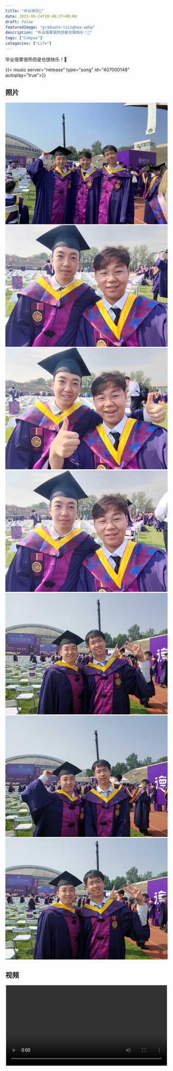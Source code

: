 ```yaml
---
title: "毕业快乐🎉"
date: 2023-06-24T20:48:37+08:00
draft: false
featuredImage: "graduate-tsinghua.webp"
description: "毕业很累很热但是也很快乐！🎈"
tags: ["Campus"]
categories: ["Life"]
---
```


毕业很累很热但是也很快乐！🎈

{{< music server="netease" type="song" id="407000148" autoplay="true">}}

## 照片

![](graduate-tsinghua-0.jpg)
![](graduate-tsinghua-1.jpg)
![](graduate-tsinghua-2.jpg)
![](graduate-tsinghua-3.jpg)
![](graduate-tsinghua-4.jpg)
![](graduate-tsinghua-5.jpg)
![](graduate-tsinghua-6.jpg)

## 视频

<div align="center">
<video src="graduate.mp4" width="500" controls></video>
</div>